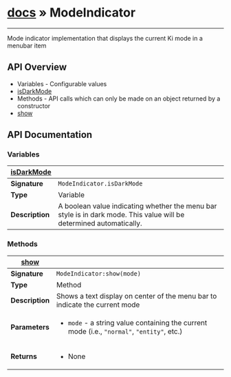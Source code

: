 # [docs](index.md) » ModeIndicator
---

Mode indicator implementation that displays the current Ki mode in a menubar item


## API Overview
* Variables - Configurable values
 * [isDarkMode](#isDarkMode)
* Methods - API calls which can only be made on an object returned by a constructor
 * [show](#show)

## API Documentation

### Variables

| [isDarkMode](#isDarkMode)         |                                                                                     |
| --------------------------------------------|-------------------------------------------------------------------------------------|
| **Signature**                               | `ModeIndicator.isDarkMode`                                                                    |
| **Type**                                    | Variable                                                                     |
| **Description**                             | A boolean value indicating whether the menu bar style is in dark mode. This value will be determined automatically.                                                                     |

### Methods

| [show](#show)         |                                                                                     |
| --------------------------------------------|-------------------------------------------------------------------------------------|
| **Signature**                               | `ModeIndicator:show(mode)`                                                                    |
| **Type**                                    | Method                                                                     |
| **Description**                             | Shows a text display on center of the menu bar to indicate the current mode                                                                     |
| **Parameters**                              | <ul><li>`mode` - a string value containing the current mode (i.e., `"normal"`, `"entity"`, etc.)</li></ul> |
| **Returns**                                 | <ul><li>None</li></ul>          |

